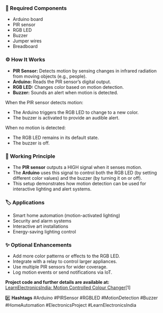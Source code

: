### 🧰 Required Components
- Arduino board
- PIR sensor
- RGB LED
- Buzzer
- Jumper wires
- Breadboard

### ⚙️ How It Works
- **PIR Sensor:** Detects motion by sensing changes in infrared radiation from moving objects (e.g., people).
- **Arduino:** Reads the PIR sensor’s digital output.
- **RGB LED:** Changes color based on motion detection.
- **Buzzer:** Sounds an alert when motion is detected.

When the PIR sensor detects motion:
- The Arduino triggers the RGB LED to change to a new color.
- The buzzer is activated to provide an audible alert.

When no motion is detected:
- The RGB LED remains in its default state.
- The buzzer is off.

### 🔬 Working Principle
- The **PIR sensor** outputs a HIGH signal when it senses motion.
- The **Arduino** uses this signal to control both the RGB LED (by setting different color values) and the buzzer (by turning it on or off).
- This setup demonstrates how motion detection can be used for interactive lighting and alert systems.

### 🏷️ Applications
- Smart home automation (motion-activated lighting)
- Security and alarm systems
- Interactive art installations
- Energy-saving lighting control

### ✨ Optional Enhancements
- Add more color patterns or effects to the RGB LED.
- Integrate with a relay to control larger appliances.
- Use multiple PIR sensors for wider coverage.
- Log motion events or send notifications via IoT.

**Project code and further details are available at:**  
[LearnElectronicsIndia: Motion Controlled Colour Changer](https://www.learnelectronicsindia.com/post/motion-controlled-colour-changer)[1]

#️⃣ **Hashtags**
#Arduino #PIRSensor #RGBLED #MotionDetection #Buzzer #HomeAutomation #ElectronicsProject #LearnElectronicsIndia
